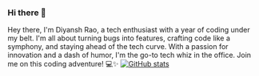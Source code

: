 ### Hi there 👋
Hey there, I'm Diyansh Rao, a tech enthusiast with a year of coding under my belt. I'm all about turning bugs into features, crafting code like a symphony, and staying ahead of the tech curve. With a passion for innovation and a dash of humor, I'm the go-to tech whiz in the office. Join me on this coding adventure! 💻✨
[![GitHub stats](https://github-readme-stats.vercel.app/api?username=DiyanshRao)](https://github.com/anuraghazra/github-readme-stats)

<!--
**DiyanshRao/DiyanshRao** is a ✨ _special_ ✨ repository because its `README.md` (this file) appears on your GitHub profile.

Here are some ideas to get you started:

- 🔭 I’m currently working on ...
- 🌱 I’m currently learning ...
- 👯 I’m looking to collaborate on ...
- 🤔 I’m looking for help with ...
- 💬 Ask me about ...
- 📫 How to reach me: ...
- 😄 Pronouns: ...
- ⚡ Fun fact: ...
-->
